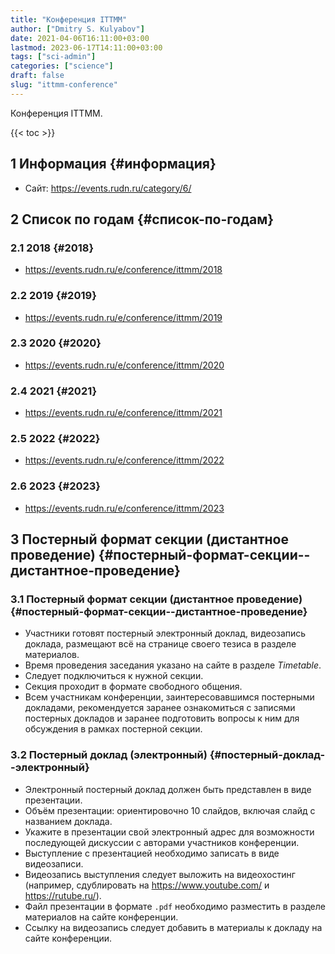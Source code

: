 ```yaml
---
title: "Конференция ITTMM"
author: ["Dmitry S. Kulyabov"]
date: 2021-04-06T16:11:00+03:00
lastmod: 2023-06-17T14:11:00+03:00
tags: ["sci-admin"]
categories: ["science"]
draft: false
slug: "ittmm-conference"
---
```


Конференция ITTMM.

<!--more-->

{{< toc >}}


## <span class="section-num">1</span> Информация {#информация}

-   Сайт: <https://events.rudn.ru/category/6/>


## <span class="section-num">2</span> Список по годам {#список-по-годам}


### <span class="section-num">2.1</span> 2018 {#2018}

-   <https://events.rudn.ru/e/conference/ittmm/2018>


### <span class="section-num">2.2</span> 2019 {#2019}

-   <https://events.rudn.ru/e/conference/ittmm/2019>


### <span class="section-num">2.3</span> 2020 {#2020}

-   <https://events.rudn.ru/e/conference/ittmm/2020>


### <span class="section-num">2.4</span> 2021 {#2021}

-   <https://events.rudn.ru/e/conference/ittmm/2021>


### <span class="section-num">2.5</span> 2022 {#2022}

-   <https://events.rudn.ru/e/conference/ittmm/2022>


### <span class="section-num">2.6</span> 2023 {#2023}

-   <https://events.rudn.ru/e/conference/ittmm/2023>


## <span class="section-num">3</span> Постерный формат секции (дистантное проведение) {#постерный-формат-секции--дистантное-проведение}


### <span class="section-num">3.1</span> Постерный формат секции (дистантное проведение) {#постерный-формат-секции--дистантное-проведение}

-   Участники готовят постерный электронный доклад, видеозапись доклада, размещают всё на странице своего тезиса в разделе материалов.
-   Время проведения заседания указано на сайте в разделе _Timetable_.
-   Следует подключиться к нужной секции.
-   Секция проходит в формате свободного общения.
-   Всем участникам конференции, заинтересовавшимся постерными докладами, рекомендуется заранее ознакомиться с записями постерных докладов и заранее подготовить вопросы к ним для обсуждения в рамках постерной секции.


### <span class="section-num">3.2</span> Постерный доклад (электронный) {#постерный-доклад--электронный}

-   Электронный постерный доклад должен быть представлен в виде презентации.
-   Объём презентации: ориентировочно 10 слайдов, включая слайд с названием доклада.
-   Укажите в презентации свой электронный адрес для возможности последующей дискуссии с авторами участников конференции.
-   Выступление с презентацией необходимо записать в виде видеозаписи.
-   Видеозапись выступления следует выложить на видеохостинг (например, сдублировать на <https://www.youtube.com/> и <https://rutube.ru/>).
-   Файл презентации в формате `.pdf` необходимо разместить в разделе материалов на сайте конференции.
-   Ссылку на видеозапись следует добавить в материалы к докладу на сайте конференции.
